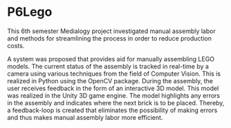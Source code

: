 # P6Lego

This 6th semester Medialogy project investigated manual assembly labor and methods for streamlining the process in order to reduce production costs.

A system was proposed that provides aid for manually assembling LEGO models. 
The current status of the assembly is tracked in real-time by a camera using various techniques from the field of Computer Vision. This is realized in Python using the OpenCV package.
During the assembly, the user receives feedback in the form of an interactive 3D model. This model was realized in the Unity 3D game engine. 
The model highlights any errors in the assembly and indicates where the next brick is to be placed. 
Thereby, a feedback-loop is created that eliminates the possibility of making errors and thus makes manual assembly labor more efficient.
